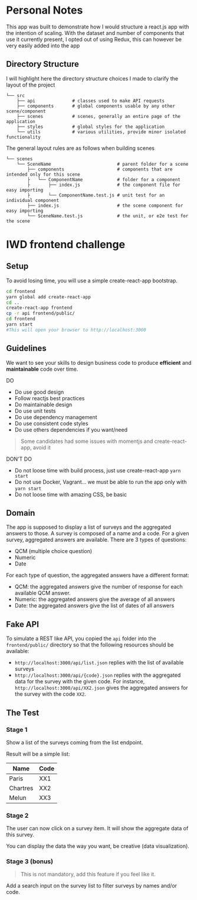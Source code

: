 # Personal Notes

This app was built to demonstrate how I would structure a react.js app with the intention of scaling.
With the dataset and number of components that use it currently present, I opted out of using Redux,
this can however be very easily added into the app

## Directory Structure

I will highlight here the directory structure choices I made to clarify the layout of the project

```
└── src
    ├── api              # classes used to make API requests
    ├── components       # global components usable by any other scene/component
    ├── scenes           # scenes, generally an entire page of the application
    ├── styles           # global styles for the application
    └── utils            # various utilities, provide minor isolated functionality
```

The general layout rules are as follows when building scenes

```
└── scenes
    └── SceneName                         # parent folder for a scene
        ├── components                    # components that are intended only for this scene
        ├   └── ComponentName             # folder for a component
        ├       ├── index.js              # the component file for easy importing
        ├       └── ComponentName.test.js # unit test for an individual component
        ├── index.js                      # the scene component for easy importing
        └── SceneName.test.js             # the unit, or e2e test for the scene
```

# IWD frontend challenge

## Setup

To avoid losing time, you will use a simple create-react-app bootstrap.

```bash
cd frontend
yarn global add create-react-app
cd ..
create-react-app frontend
cp -r api frontend/public/
cd frontend
yarn start
#This will open your browser to http://localhost:3000
```

## Guidelines

We want to see your skills to design business code to produce **efficient** and **maintainable** code over time.

DO
* Do use good design
* Follow reactjs best practices
* Do maintainable design
* Do use unit tests
* Do use dependency management
* Do use consistent code styles
* Do use others dependencies if you want/need

> Some candidates had some issues with momentjs and create-react-app, avoid it

DON'T DO
* Do not loose time with build process, just use create-react-app `yarn start`
* Do not use Docker, Vagrant... we must be able to run the app only with `yarn start`
* Do not loose time with amazing CSS, be basic

## Domain

The app is supposed to display a list of surveys and the aggregated answers to
those. A survey is composed of a name and a code. For a given survey, aggregated
answers are available. There are 3 types of questions:

* QCM (multiple choice question)
* Numeric
* Date

For each type of question, the aggregated answers have a different format:

* QCM: the aggregated answers give the number of response for each available
  QCM answer.
* Numeric: the aggregated answers give the average of all answers
* Date: the aggregated answers give the list of dates of all answers

## Fake API

To simulate a REST like API, you copied the `api` folder into the
`frontend/public/` directory so that the following resources should be
available:

* `http://localhost:3000/api/list.json` replies with the list of available
  surveys
* `http://localhost:3000/api/{code}.json` replies with the aggregated data
  for the survey with the given code. For instance, `http://localhost:3000/api/XX2.json`
  gives the aggregated answers for the survey with the code `XX2`.

## The Test

### Stage 1

Show a list of the surveys coming from the list endpoint.

Result will be a simple list:

| Name  	|  Code	     |
|---        |---	     |
| Paris  	| XX1        |
| Chartres  | XX2        |
| Melun  	| XX3        |

### Stage 2

The user can now click on a survey item. It will show the aggregate data of this survey.

You can display the data the way you want, be creative (data visualization).

### Stage 3 (bonus)

> This is not mandatory, add this feature if you feel like it.

Add a search input on the survey list to filter surveys by names and/or code.
